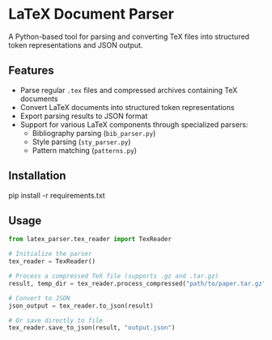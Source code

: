 # LaTeX Document Parser

A Python-based tool for parsing and converting TeX files into structured token representations and JSON output.

## Features

- Parse regular `.tex` files and compressed archives containing TeX documents
- Convert LaTeX documents into structured token representations
- Export parsing results to JSON format
- Support for various LaTeX components through specialized parsers:
  - Bibliography parsing (`bib_parser.py`)
  - Style parsing (`sty_parser.py`)
  - Pattern matching (`patterns.py`)

## Installation

pip install -r requirements.txt

## Usage

```python
from latex_parser.tex_reader import TexReader

# Initialize the parser
tex_reader = TexReader()

# Process a compressed TeX file (supports .gz and .tar.gz)
result, temp_dir = tex_reader.process_compressed("path/to/paper.tar.gz")

# Convert to JSON
json_output = tex_reader.to_json(result)

# Or save directly to file
tex_reader.save_to_json(result, "output.json")
```
